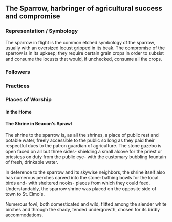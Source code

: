## The Sparrow, harbringer of agricultural success and compromise

### Representation / Symbology
The sparrow in flight is the common etched symbology of the sparrow, usually with an oversized locust gripped in its beak. The compromise of the sparrow is in its upkeep; they require certain grain crops in order to subsist and consume the locusts that would, if unchecked, consume all the crops.

### Followers

### Practices


### Places of Worship
#### In the Home


#### The Shrine in Beacon's Sprawl
The shrine to the sparrow is, as all the shrines, a place of public rest and potable water, freely accessible to the public so long as they paid their respectful dues to the patron guardian of agriculture. The stone gazebo is open faced on all but three sides- shielding a small alcove for the priest or priestess on duty from the public eye- with the customary bubbling fountain of fresh, drinkable water.

In deference to the sparrow and its skywise neighbors, the shrine itself also has numerous perches carved into the stone: bathing bowls for the local birds and- with sheltered nooks- places from which they could feed. Understandably, the sparrow shrine was placed on the opposite side of town to St. Elmo's. 

Numerous fowl, both domesticated and wild, flitted among the slender white birches and through the shady, tended undergrowth, chosen for its birdly accommodations.
